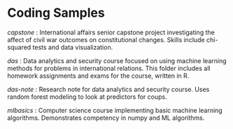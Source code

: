 # Coding Samples

*capstone* : International affairs senior capstone project investigating the affect of civil war outcomes on constitutional changes. Skills include chi-squared tests and data visualization. 

*das* : Data analytics and security course focused on using machine learning methods for problems in international relations. This folder includes all homework assignments and exams for the course, written in R. 

*das-note* : Research note for data analytics and security course. Uses random forest modeling to look at predictors for coups.  

*mlbasics* : Computer science course implementing basic machine learning algorithms. Demonstrates competency in numpy and ML algorithms. 
